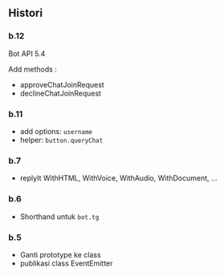 ## Histori

### b.12

Bot API 5.4

Add methods :

- approveChatJoinRequest
- declineChatJoinRequest

### b.11

- add options: `username`
- helper: `button.queryChat`

### b.7

- replyIt WithHTML, WithVoice, WithAudio, WithDocument, ...

### b.6

- Shorthand untuk `bot.tg`

### b.5
- Ganti prototype ke class
- publikasi class EventEmitter